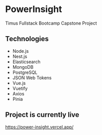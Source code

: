 # PowerInsight
Timus Fullstack Bootcamp Capstone Project
## Technologies
- Node.js
- Nest.js
- Elasticsearch
- MongoDB
- PostgreSQL
- JSON Web Tokens
- Vue.js
- Vuetify
- Axios
- Pinia
## Project is currently live
https://power-insight.vercel.app/

